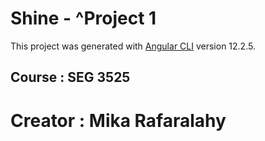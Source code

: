 # Shine - ^Project 1

This project was generated with [Angular CLI](https://github.com/angular/angular-cli) version 12.2.5.

## Course : SEG 3525

# Creator : Mika Rafaralahy
